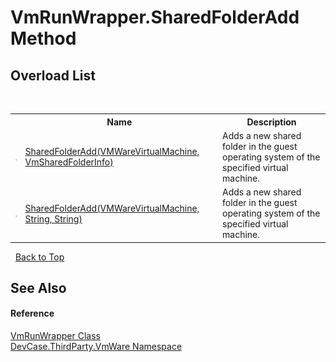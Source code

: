 # VmRunWrapper.SharedFolderAdd Method 
 


## Overload List
&nbsp;<table><tr><th></th><th>Name</th><th>Description</th></tr><tr><td>![Public method](media/pubmethod.gif "Public method")</td><td><a href="M_DevCase_ThirdParty_VmWare_VmRunWrapper_SharedFolderAdd">SharedFolderAdd(VMWareVirtualMachine, VmSharedFolderInfo)</a></td><td>
Adds a new shared folder in the guest operating system of the specified virtual machine.</td></tr><tr><td>![Public method](media/pubmethod.gif "Public method")</td><td><a href="M_DevCase_ThirdParty_VmWare_VmRunWrapper_SharedFolderAdd_1">SharedFolderAdd(VMWareVirtualMachine, String, String)</a></td><td>
Adds a new shared folder in the guest operating system of the specified virtual machine.</td></tr></table>&nbsp;
<a href="#vmrunwrapper.sharedfolderadd-method">Back to Top</a>

## See Also


#### Reference
<a href="T_DevCase_ThirdParty_VmWare_VmRunWrapper">VmRunWrapper Class</a><br /><a href="N_DevCase_ThirdParty_VmWare">DevCase.ThirdParty.VmWare Namespace</a><br />